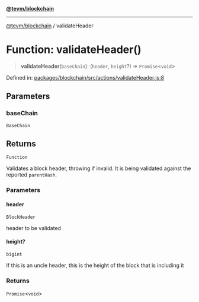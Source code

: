 [**@tevm/blockchain**](../README.md)

***

[@tevm/blockchain](../globals.md) / validateHeader

# Function: validateHeader()

> **validateHeader**(`baseChain`): (`header`, `height`?) => `Promise`\<`void`\>

Defined in: [packages/blockchain/src/actions/validateHeader.js:8](https://github.com/evmts/tevm-monorepo/blob/main/packages/blockchain/src/actions/validateHeader.js#L8)

## Parameters

### baseChain

`BaseChain`

## Returns

`Function`

Validates a block header, throwing if invalid. It is being validated against the reported `parentHash`.

### Parameters

#### header

`BlockHeader`

header to be validated

#### height?

`bigint`

If this is an uncle header, this is the height of the block that is including it

### Returns

`Promise`\<`void`\>
